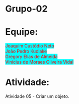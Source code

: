 # Grupo-02

# Equipe:
<span style="background-color: cyan; color: red">Joaquim Custódio Neto<span> <br>
João Pedro Kudlake <br>
Gregory Elias de Almeida <br>
Vinícius de Moraes Oliveira Vidal

# Atividade:
Atividade 05 - Criar um objeto.

